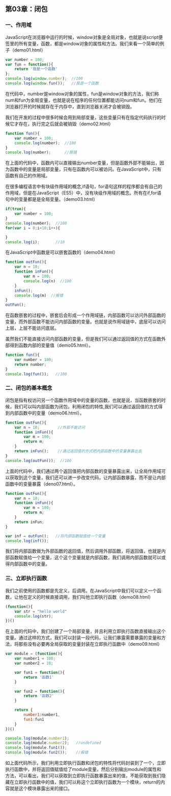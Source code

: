 ## 第03章：闭包

### 一、作用域

JavaScript在浏览器中运行的时候，window对象是全局对象，也就是说script便签里的所有变量，函数，都是window对象的属性和方法。我们来看一个简单的例子（demo01.html）

``` js
var number = 100;
var fun = function(){
    return '我是一个函数'
};
console.log(window.number);  //100
console.log(window.fun());   //我是一个函数
```

在代码中，number是window对象的属性，fun是window对象的方法，我们称num和fun为全局变量，也就是说在程序的任何位置都能访问num和fun。他们在浏览器打开的时候就存在于内存中，直到浏览器关闭才会被销毁。

我们在开发的过程中很多时候会用到局部变量，这些变量只有在指定代码执行的时候它才存在，执行完之后就会被销毁（demo02.html）

``` js
function fun(){
    var number = 100;
    console.log(number);  //100
}
console.log(number);      //报错
```

在上面的代码中，函数内可以直接输出number变量，但是函数外部不能输出，因为函数中的变量是局部变量，只有在函数内可以被访问。在JavaScript中，只有函数有自己的作用域。

在很多编程语言中有块级作用域的概念,if语句，for语句这样的程序都会有自己的作用域，但是在JavaScript（ES5）中，没有块级作用域的概念。所有在if,for语句中的变量都是是全局变量。（demo03.html）

``` js
if(true){
    var number = 100;
}
console.log(number);  //100
for(var i = 0;i<10;i++){

}
console.log(i);       //10
```

在JavaScript中函数是可以嵌套函数的（demo04.html）

``` js
function outFun(){
    var n = 10;
    function inFun(){
        var m = 100;
        console.log(n)  //100
    }
    inFun();
    console.log(m)  //报错
}
outFun();
```

在函数嵌套的过程中，嵌套后会形成一个作用域链，内部函数可以访问外部函数的变量，而外部函数不能访问内部函数的变量。也就是说作用域链中，底层可以访问上层，上层不能访问底层。

虽然我们不能直接访问内部函数的变量，但是我们可以通过返回值的方式在函数外部得到函数内部的变量值（demo05.html）。

``` js
function fun(){
    var number = 100;
    return number;
}
console.log(fun());   //100
```

### 二、闭包的基本概念
闭包是指有权访问另一个函数作用域中的变量的函数，也就是说，当函数嵌套的时候，我们可以叫内部函数为闭包，利用闭包的特性,我们可以通过返回值的方式得到内部函数中的变量（demo06.html）。

``` js
function outFun(){
    var n = 10;        //外部不能访问
    function inFun(){
        var m = 100;
        return m;
    }
    return inFun();    //通过返回值的方式把内部函数中的变量暴露出去
}
console.log(outFun());  //100
```

上面的代码中，我们通过两个返回值把内部函数的变量暴露出来，让全局作用域可以获取到这个变量，我们还可以进一步改变代码，让内部函数暴露，而不是让内部函数中的变量暴露（deno07.html）。

``` js
function outFun(){
    var n = 10;
    function inFun(){
        var m = 100;
        return m;
    }
    return inFun;
}

var inf = outFun();   //将内部函数赋值给一个变量
console.log(inf());
```

我们将内部函数做为外部函数的返回值，然后调用外部函数，将返回值，也就是内部函数赋值给一个变量，这个这个变量就是内部函数，我们调用内部函数就可以或得内部函数中的变量。

### 三、立即执行函数
我们之前使用的函数都是先定义，后调用。在JavaScript中我们可以定义一个函数，让他在定义的时候直接调用，我们叫他立即执行函数（demo08.html）

``` js
(function(){
    var str = "hello world"
    console.log(str);
})()
```

在上面的代码中，我们创建了一个局部变量，并且利用立即执行函数直接输出这个变量。通过这样的方式，我们可以封装一段代码，让我们暴露需要暴露的变量和方法，将那些没有必要再全局获取的变量封装在立即执行函数中（demo09.html）

``` js
var module = (function(){
    var number1 = 100;
    var number2 = 10;

    var fun1 = function(){
        return '函数1'
    }

    var fun2 = function(){
        return '函数2'
    }

    return {
        number1:number1,
        fun1:fun1
    }
})()

console.log(module.number1);
console.log(module.number2);   //undefined
console.log(module.fun1()); 
console.log(module.fun2());    //报错
```

如上面代码所示，我们利用立即执行函数和闭包的特性将代码封装到了一个，立即执行函数中，并将返回值赋值给了module变量，然后分别输出module的属性和方法，可以看出，我们可以获取到立即执行函数暴露出来的值，不能获取到我们隐藏在立即执行函数中的值，我们可以称这个立即执行函数为一个模块，return的内容就是这个模块暴露出来的接口。

